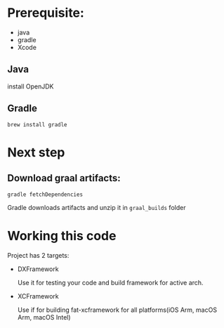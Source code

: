 # Prerequisite:
- java
- gradle
- Xcode

## Java
install OpenJDK

## Gradle
`brew install gradle`

# Next step
## Download graal artifacts:
`gradle fetchDependencies` 

Gradle downloads artifacts and unzip it in `graal_builds` folder

# Working this code
Project has 2 targets: 
- DXFramework 
    
    Use it for testing your code and build framework for active arch.
- XCFramework
    
    Use if for building fat-xcframework for all platforms(iOS Arm, macOS Arm, macOS Intel)
